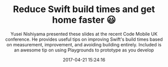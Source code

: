 ---
title: "Reduce Swift build times and get home faster 😃"
subtitle: "Yusei Nishiyama presented these slides at the recent Code Mobile UK conference. He provides useful tips on improving Swift's build times based on measurement, improvement, and avoiding building entirely. Included is an awesome tip on using Playgrounds to prototype as you develop"
tags: ["Xcode"," compiler"," build"]
link: "https://speakerdeck.com/yuseinishiyama/reduce-build-times-and-get-home-eariler"
date: "2017-04-21 15:24:16"
---